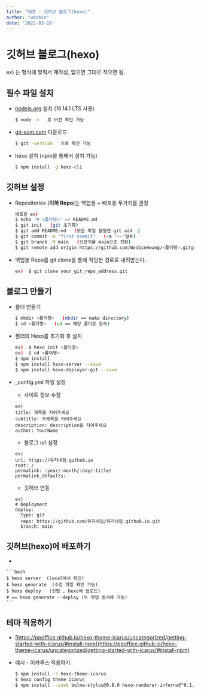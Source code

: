 ```yaml
---
title: "배포 - 깃허브 블로그(hexo)"
author: "woobin"
date: '2022-03-18'
---
```


# 깃허브 블로그(hexo)

ex) 는 형식에 맞춰서  재작성, 없으면 그대로 적으면 됨.

## 필수 파일 설치

- [nodejs.org](http://nodejs.org) 설치  (16.14.1 LTS 사용)
    
    ```bash
    $ node -v   로 버전 확인 가능
    ```
    
- [git-scm.com](http://git-scm.com) 다운로드
    
    ```bash
    $ git -version   으로 확인 가능
    ```
    
- hexo 설치  (npm을 통해서 설치 가능)
    
    ```bash
    $ npm install -g hexo-cli
    ```
    

## 깃허브 설정

- Repositories (**이하 Repo**)는 백업용 + 배포용 두가지를 권장
    
    ```bash
    배포용 ex)
    $ echo "# <폴더명>" >> README.md
    $ git init   (git 초기화)
    $ git add README.md   (모든 파일 올릴땐 git add .)
    $ git commit -m "first commit"   (-m "~~"필수)
    $ git branch -M main   (브랜치를 main으로 전환)
    $ git remote add origin https://github.com/WoobinHwang/<폴더명>.gitgit push -u origin main   
    ```
    
- 백업용 Repo를 git clone을 통해 적당한 경로로 내려받는다.
    
    ```bash
    ex)  $ git clone your_git_repo_address.git
    ```
    

## 블로그 만들기

- 폴더 만들기
    
    ```bash
    $ mkdir <폴더명>   (mkdir == make directory)
    $ cd <폴더명>   (cd == 해당 폴더로 접속)
    ```
    
- 폴더의 Hexo를 초기화 후 설치
    
    ```bash
    ex)  $ hexo init <폴더명>
    ex)  $ cd <폴더명>
    $ npm install
    $ npm install hexo-server --save
    $ npm install hexo-deployer-git --save
    ```
    
- _config.yml 파일 설정
    - 사이트 정보 수정
    
    ```
    ex)
    title: 제목을 지어주세요
    subtitle: 부제목을 지어주세요
    description: description을 지어주세요
    author: YourName
    ```
    
    - 블로그 url 설정
    
    ```
    ex)
    url: https://유저네임.github.io
    root: /
    permalink: :year/:month/:day/:title/
    permalink_defaults:
    ```
    
    - 깃허브 연동
    
    ```
    ex)
    # Deployment
    deploy:
      type: git
      repo: https://github.com/유저네임/유저네임.github.io.git
      branch: main
    ```
    

## 깃허브(hexo)에 배포하기

- 
    
    ```bash
    $ hexo server  (local에서 확인)
    $ hexo generate  (수정 파일 확인 가능)
    $ hexo deploy   (깃헙 , hexo에 업로드)
    # == hexo generate --deploy (두 작업 동시에 가능)
    ```
    

## 테마 적용하기

- [https://ppoffice.github.io/hexo-theme-icarus/uncategorized/getting-started-with-icarus/#install-npm](https://ppoffice.github.io/hexo-theme-icarus/uncategorized/getting-started-with-icarus/#install-npm)
- 예시 - 이카루스 적용하기
    
    ```bash
    $ npm install -S hexo-theme-icarus
    $ hexo config theme icarus
    $ npm install --save bulma-stylus@0.8.0 hexo-renderer-inferno@^0.1.3
    ```